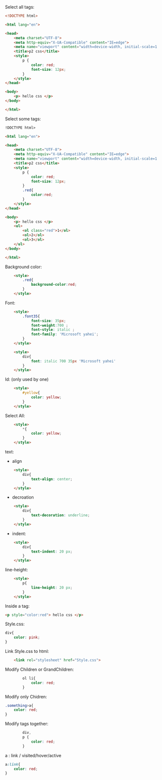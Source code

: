 
Select all tags:

```html
<!DOCTYPE html>

<html lang="en">

<head>
    <meta charset="UTF-8">
    <meta http-equiv="X-UA-Compatible" content="IE=edge">
    <meta name="viewport" content="width=device-width, initial-scale=1.0">
    <title>p2 css</title>
    <style>
        p {
            color: red;
            font-size: 12px;
        }
    </style>
</head>

<body>
    <p> hello css </p>
</body>

</html>
```


Select some tags:
```html
!DOCTYPE html>

<html lang="en">

<head>
    <meta charset="UTF-8">
    <meta http-equiv="X-UA-Compatible" content="IE=edge">
    <meta name="viewport" content="width=device-width, initial-scale=1.0">
    <title>p2 css</title>
    <style>
        p {
            color: red;
            font-size: 12px;
        }
        .red{
            color:red;
        }
    </style>
</head>

<body>
    <p> hello css </p>
    <ul>
        <ol class="red">1</ol>
        <ol>2</ol>
        <ol>3</ol>
    </ul>
</body>

</html>
```

Background color:

```html
    <style>
        .red{
            background-color:red;
        }
    </style>

```

Font:

```html
    <style>
        .font35{
            font-size: 35px;
            font-weight:700 ;
            font-style: italic ;
            font-family: 'Microsoft yahei';
        }
    </style>
```

```html
    <style>
        div{
            font: italic 700 35px 'Microsoft yahei'
        }
    </style>
```

Id: (only used by one)
```html
    <style>
        #yellow{
            color: yellow;
        }
    </style>
```

Select All:
```html
    <style>
        *{
            color: yellow;
        }
    </style>
```


text:

- align
```html
    <style>
        div{
            text-align: center;
        }
    </style>
```

- decroation
```html
    <style>
        div{
            text-decoration: underline;
        }
    </style>
```

- indent:
```html
    <style>
		div{
            text-indent: 20 px;
        }
    </style>     
```

line-height:
```html
    <style>
		p{
            line-height: 20 px;
        }
    </style>     
```

Inside a tag:
```html
<p style="color:red"> hello css </p>
```

Style.css:
```css
div{
    color: pink;
}
```

Link Style.css to html:
```html
    <link rel="stylesheet" href="Style.css">
```

Modify Children or GrandChildren:
```css
        ol li{
            color: red;
        }
```

Modify only Chidren:
```css
.something>a{
	color: red;
}
```

Modify tags together:
```css
        div,
        p {
            color: red;
        }
```

a : link / visited/hover/active
```css
a:link{
	color: red;
}
```


